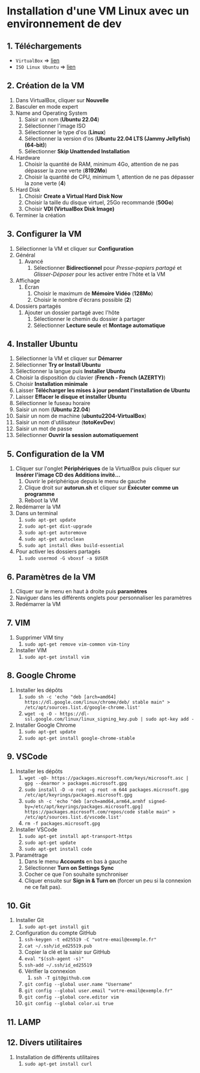 # Installation d'une VM Linux avec un environnement de dev

## 1. Téléchargements

- `VirtualBox` => [lien](https://www.virtualbox.org/)
- `ISO Linux Ubuntu` => [lien](https://ubuntu.com/download/desktop)

## 2. Création de la VM

1. Dans VirtualBox, cliquer sur **Nouvelle**
2. Basculer en mode expert
3. Name and Operating System
   1. Saisir un nom (**Ubuntu 22.04**)
   2. Sélectionner l'image ISO
   3. Sélectionner le type d'os (**Linux**)
   4. Sélectionner la version d'os (**Ubuntu 22.04 LTS (Jammy Jellyfish) (64-bit)**)
   5. Sélectionner **Skip Unattended Installation**
4. Hardware
   1. Choisir la quantité de RAM, minimum 4Go, attention de ne pas dépasser la zone verte (**8192Mo**)
   2. Choisir la quantité de CPU, minimum 1, attention de ne pas dépasser la zone verte (**4**)
5. Hard Disk
    1. Choisir **Create a Virtual Hard Disk Now**
    2. Choisir la taille du disque virtuel, 25Go recommandé (**50Go**)
    3. Choisir **VDI (VirtualBox Disk Image)**
6. Terminer la création

## 3. Configurer la VM

1. Sélectionner la VM et cliquer sur **Configuration**
2. Général
   1. Avancé
      1. Sélectionner **Bidirectionnel** pour *Presse-papiers partagé* et *Glisser-Déposer* pour les activer entre l'hôte et la VM
3. Affichage
   1. Écran
      1. Choisir le maximum de **Mémoire Vidéo** (**128Mo**)
      2. Choisir le nombre d'écrans possible (**2**)
4. Dossiers partagés
   1. Ajouter un dossier partagé avec l'hôte
      1. Sélectionner le chemin du dossier à partager
      2. Sélectionner **Lecture seule** et **Montage automatique**

## 4. Installer Ubuntu

1. Sélectionner la VM et cliquer sur **Démarrer**
2. Sélectionner **Try or Install Ubuntu**
3. Sélectionner la langue puis **Installer Ubuntu**
4. Choisir la disposition du clavier (**French - French (AZERTY)**)
5. Choisir **Installation minimale**
6. Laisser **Télécharger les mises à jour pendant l'installation de Ubuntu**
7. Laisser **Effacer le disque et installer Ubuntu**
8. Sélectionner le fuseau horaire
9. Saisir un nom (**Ubuntu 22.04**)
10. Saisir un nom de machine (**ubuntu2204-VirtualBox**)
11. Saisir un nom d'utilisateur (**totoKevDev**)
12. Saisir un mot de passe
13. Sélectionner **Ouvrir la session automatiquement**

## 5. Configuration de la VM

1. Cliquer sur l'onglet **Périphériques** de la VirtualBox puis cliquer sur **Insérer l'image CD des Additions invité...**
   1. Ouvrir le périphérique depuis le menu de gauche
   2. Clique droit sur **autorun.sh** et cliquer sur **Exécuter comme un programme**
   3. Reboot la VM
2. Redémarrer la VM
3. Dans un terminal
   1. `sudo apt-get update`
   2. `sudo apt-get dist-upgrade`
   3. `sudo apt-get autoremove`
   4. `sudo apt-get autoclean`
   5. `sudo apt install dkms build-essential`
4. Pour activer les dossiers partagés
   1. `sudo usermod -G vboxsf -a $USER`

## 6. Paramètres de la VM

1. Cliquer sur le menu en haut à droite puis **paramètres**
2. Naviguer dans les différents onglets pour personnaliser les paramètres
3. Redémarrer la VM

## 7. VIM

1. Supprimer VIM tiny
   1. `sudo apt-get remove vim-common vim-tiny`
2. Installer VIM
   1. `sudo apt-get install vim`

## 8. Google Chrome

1. Installer les dépôts
   1. `sudo sh -c 'echo "deb [arch=amd64] https://dl.google.com/linux/chrome/deb/ stable main" > /etc/apt/sources.list.d/google-chrome.list'`
   2. `wget -q -O - https://dl-ssl.google.com/linux/linux_signing_key.pub | sudo apt-key add -`
2. Installer Google Chrome
   1. `sudo apt-get update`
   2. `sudo apt-get install google-chrome-stable`

## 9. VSCode

1. Installer les dépôts
   1. `wget -qO- https://packages.microsoft.com/keys/microsoft.asc | gpg --dearmor > packages.microsoft.gpg`
   2. `sudo install -D -o root -g root -m 644 packages.microsoft.gpg /etc/apt/keyrings/packages.microsoft.gpg`
   3. `sudo sh -c 'echo "deb [arch=amd64,arm64,armhf signed-by=/etc/apt/keyrings/packages.microsoft.gpg] https://packages.microsoft.com/repos/code stable main" > /etc/apt/sources.list.d/vscode.list'`
   4. `rm -f packages.microsoft.gpg`
2. Installer VSCode
   1. `sudo apt-get install apt-transport-https`
   2. `sudo apt-get update`
   3. `sudo apt-get install code`
3. Paramétrage
   1. Dans le menu **Accounts** en bas à gauche
   2. Sélectionner **Turn on Settings Sync**
   3. Cocher ce que l'on souhaite synchroniser
   4. Cliquer ensuite sur **Sign in & Turn on** (forcer un peu si la connexion ne ce fait pas).

## 10. Git

1. Installer Git
   1. `sudo apt-get install git`
2. Configuration du compte GitHub
   1. `ssh-keygen -t ed25519 -C "votre-email@exemple.fr"`
   2. `cat ~/.ssh/id_ed25519.pub`
   3. Copier la clé et la saisir sur GitHub
   4. `eval "$(ssh-agent -s)"`
   5. `ssh-add ~/.ssh/id_ed25519`
   6. Vérifier la connexion
      1. `ssh -T git@github.com`
   7. `git config --global user.name "Username"`
   8. `git config --global user.email "votre-email@exemple.fr"`
   9. `git config --global core.editor vim`
   10. `git config --global color.ui true`

## 11. LAMP

## 12. Divers utilitaires

1. Installation de différents utilitaires
   1. `sudo apt-get install curl`
